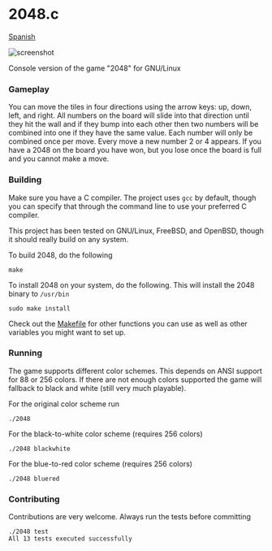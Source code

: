 2048.c
======

[Spanish](README_es.md)

![screenshot](screenshot.png)

Console version of the game "2048" for GNU/Linux

### Gameplay

You can move the tiles in four directions using the arrow keys: up, down, left, and right. All numbers on the board will slide into that direction until they hit the wall and if they bump into each other then two numbers will be combined into one if they have the same value. Each number will only be combined once per move. Every move a new number 2 or 4 appears. If you have a 2048 on the board you have won, but you lose once the board is full and you cannot make a move. 

### Building
Make sure you have a C compiler. The project uses `gcc` by default, though you can specify that through the command line to use your preferred C compiler.

This project has been tested on GNU/Linux, FreeBSD, and OpenBSD, though it should really build on any system.

To build 2048, do the following

    make

To install 2048 on your system, do the following. This will install the 2048 binary to `/usr/bin`

    sudo make install

Check out the [Makefile](./Makefile) for other functions you can use as well as other variables you might want to set up.

### Running

The game supports different color schemes. This depends on ANSI support for 88 or 256 colors. If there are not enough colors supported the game will fallback to black and white (still very much playable).

For the original color scheme run

    ./2048

For the black-to-white color scheme (requires 256 colors)

    ./2048 blackwhite

For the blue-to-red color scheme (requires 256 colors)

    ./2048 bluered

### Contributing

Contributions are very welcome. Always run the tests before committing

    ./2048 test
    All 13 tests executed successfully
